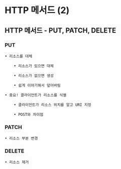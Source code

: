 # HTTP 메서드 (2)

## HTTP 메서드 - PUT, PATCH, DELETE

### PUT

    • 리소스를 대체

        • 리소스가 있으면 대체

        • 리소스가 없으면 생성

        • 쉽게 이야기해서 덮어버림

    • 중요! 클라이언트가 리소스를 식별

        • 클라이언트가 리소스 위치를 알고 URI 지정

        • POST와 차이점

### PATCH
    
    • 리소스 부분 변경

### DELETE

    • 리소스 제거

